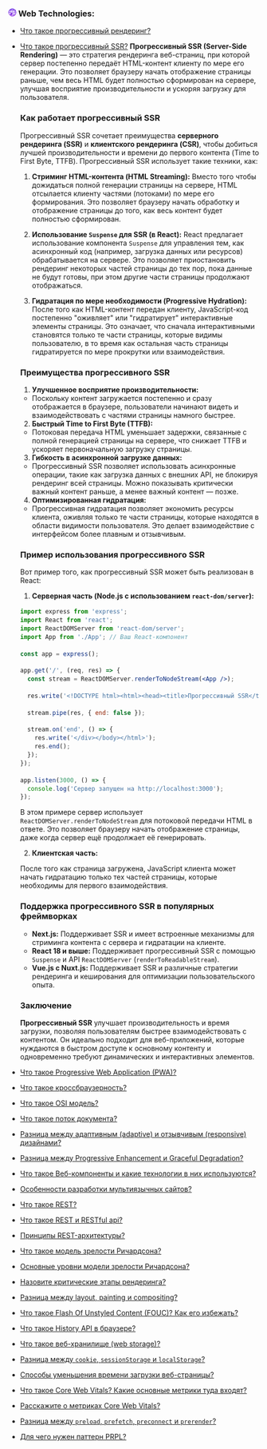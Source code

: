 <h3>
  <img src="../assets/WWW.png" width="16" height="16" />
  <span>Web Technologies:</span>
</h3>

- [Что такое прогрессивный рендеринг?](https://youtu.be/IooJ3P2VUYs?t=26)
- [Что такое прогрессивный SSR?]()
  **Прогрессивный SSR (Server-Side Rendering)** — это стратегия рендеринга веб-страниц, при которой сервер постепенно передаёт HTML-контент клиенту по мере его генерации. Это позволяет браузеру начать отображение страницы раньше, чем весь HTML будет полностью сформирован на сервере, улучшая восприятие производительности и ускоряя загрузку для пользователя.

  ### Как работает прогрессивный SSR

  Прогрессивный SSR сочетает преимущества **серверного рендеринга (SSR)** и **клиентского рендеринга (CSR)**, чтобы добиться лучшей производительности и времени до первого контента (Time to First Byte, TTFB). Прогрессивный SSR использует такие техники, как:

  1. **Стриминг HTML-контента (HTML Streaming):** Вместо того чтобы дожидаться полной генерации страницы на сервере, HTML отсылается клиенту частями (потоками) по мере его формирования. Это позволяет браузеру начать обработку и отображение страницы до того, как весь контент будет полностью сформирован.

  2. **Использование `Suspense` для SSR (в React):** React предлагает использование компонента `Suspense` для управления тем, как асинхронный код (например, загрузка данных или ресурсов) обрабатывается на сервере. Это позволяет приостановить рендеринг некоторых частей страницы до тех пор, пока данные не будут готовы, при этом другие части страницы продолжают отображаться.

  3. **Гидратация по мере необходимости (Progressive Hydration):** После того как HTML-контент передан клиенту, JavaScript-код постепенно "оживляет" или "гидратирует" интерактивные элементы страницы. Это означает, что сначала интерактивными становятся только те части страницы, которые видимы пользователю, в то время как остальная часть страницы гидратируется по мере прокрутки или взаимодействия.

  ### Преимущества прогрессивного SSR

  1. **Улучшенное восприятие производительности:**
    - Поскольку контент загружается постепенно и сразу отображается в браузере, пользователи начинают видеть и взаимодействовать с частями страницы намного быстрее.

  2. **Быстрый Time to First Byte (TTFB):**
    - Потоковая передача HTML уменьшает задержки, связанные с полной генерацией страницы на сервере, что снижает TTFB и ускоряет первоначальную загрузку страницы.

  3. **Гибкость в асинхронной загрузке данных:**
    - Прогрессивный SSR позволяет использовать асинхронные операции, такие как загрузка данных с внешних API, не блокируя рендеринг всей страницы. Можно показывать критически важный контент раньше, а менее важный контент — позже.

  4. **Оптимизированная гидратация:**
    - Прогрессивная гидратация позволяет экономить ресурсы клиента, оживляя только те части страницы, которые находятся в области видимости пользователя. Это делает взаимодействие с интерфейсом более плавным и отзывчивым.

  ### Пример использования прогрессивного SSR

  Вот пример того, как прогрессивный SSR может быть реализован в React:

  1. **Серверная часть (Node.js с использованием `react-dom/server`):**

  ```jsx
  import express from 'express';
  import React from 'react';
  import ReactDOMServer from 'react-dom/server';
  import App from './App'; // Ваш React-компонент

  const app = express();

  app.get('/', (req, res) => {
    const stream = ReactDOMServer.renderToNodeStream(<App />);
    
    res.write('<!DOCTYPE html><html><head><title>Прогрессивный SSR</title></head><body><div id="root">');
    
    stream.pipe(res, { end: false });
    
    stream.on('end', () => {
      res.write('</div></body></html>');
      res.end();
    });
  });

  app.listen(3000, () => {
    console.log('Сервер запущен на http://localhost:3000');
  });
  ```

  В этом примере сервер использует `ReactDOMServer.renderToNodeStream` для потоковой передачи HTML в ответе. Это позволяет браузеру начать отображение страницы, даже когда сервер ещё продолжает её генерировать.

  2. **Клиентская часть:**

  После того как страница загружена, JavaScript клиента может начать гидратацию только тех частей страницы, которые необходимы для первого взаимодействия.

  ### Поддержка прогрессивного SSR в популярных фреймворках

  - **Next.js:** Поддерживает SSR и имеет встроенные механизмы для стриминга контента с сервера и гидратации на клиенте.
  - **React 18 и выше:** Поддерживает прогрессивный SSR с помощью `Suspense` и API `ReactDOMServer` (`renderToReadableStream`).
  - **Vue.js с Nuxt.js:** Поддерживает SSR и различные стратегии рендеринга и кеширования для оптимизации пользовательского опыта.

  ### Заключение

  **Прогрессивный SSR** улучшает производительность и время загрузки, позволяя пользователям быстрее взаимодействовать с контентом. Он идеально подходит для веб-приложений, которые нуждаются в быстром доступе к основному контенту и одновременно требуют динамических и интерактивных элементов.
- [Что такое Progressive Web Application (PWA)?](https://youtu.be/XtQPrt8G0n8?t=76)
- [Что такое кроссбраузерность?](https://youtu.be/kx3dR6ztICU?t=90)
- [Что такое OSI модель?](https://youtu.be/-mWa7erZu64?t=461)
- [Что такое поток документа?](https://youtu.be/trriSYNrHw4?t=102)
- [Разница между адаптивным (adaptive) и отзывчивым (responsive) дизайнами?](https://youtu.be/1eIRTdgzHtw?t=233)
- [Разница между Progressive Enhancement и Graceful Degradation?](https://youtu.be/rlWgI7AvV18?t=286)
- [Что такое Веб-компоненты и какие технологии в них используются?](https://youtu.be/G4iYlbilozM?t=704)
- [Особенности разработки мультиязычных сайтов?](https://youtu.be/yvOXvZ8aEFo?t=82)
- [Что такое REST?](https://youtu.be/ovV8GhIkzBE?t=352)
- [Что такое REST и RESTful api?](https://youtu.be/__neFkxAO9s?t=334)
- [Принципы REST-архитектуры?](https://youtu.be/-mWa7erZu64?t=159)
- [Что такое модель зрелости Ричардсона?](https://youtu.be/-mWa7erZu64?t=30)
- [Основные уровни модели зрелости Ричардсона?](https://youtu.be/-mWa7erZu64?t=73)
- [Назовите критические этапы рендеринга?](https://youtu.be/3NGkctg4lsE?t=31)
- [Разница между layout, painting и compositing?](https://youtu.be/yvOXvZ8aEFo?t=209)
- [Что такое Flash Of Unstyled Content (FOUC)? Как его избежать?](https://youtu.be/yvOXvZ8aEFo?t=164)
- [Что такое History API в браузере?](https://youtu.be/XtQPrt8G0n8?t=352)
- [Что такое веб-хранилище (web storage)?](https://youtu.be/XtQPrt8G0n8?t=406)
- [Разница между `cookie`, `sessionStorage` и `localStorage`?](https://youtu.be/nvktMVFM0_M?t=604)
- [Способы уменьшения времени загрузки веб-страницы?](https://youtu.be/nvktMVFM0_M?t=678)
- [Что такое Core Web Vitals? Какие основные метрики туда входят?](https://youtu.be/DQ0BLu6rZYc?t=214)
- [Расскажите о метриках Core Web Vitals?](https://youtu.be/DQ0BLu6rZYc?t=314)
- [Разница между `preload`, `prefetch`, `preconnect` и `prerender`?](https://youtu.be/DQ0BLu6rZYc?t=410)
- [Для чего нужен паттерн PRPL?](https://youtu.be/DQ0BLu6rZYc?t=519)
